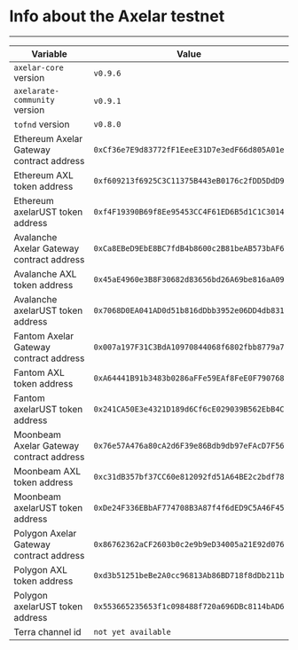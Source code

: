 # Info about the Axelar testnet
-------

Variable  | Value
------------- | -------------
`axelar-core` version | `v0.9.6`
`axelarate-community` version | `v0.9.1`
`tofnd` version | `v0.8.0`
Ethereum Axelar Gateway contract address | `0xCf36e7E9d83772fF1EeeE31D7e3edF66d805A01e`
Ethereum AXL token address | `0xf609213f6925C3C11375B443eB0176c2fDD5DdD9`
Ethereum axelarUST token address | `0xf4F19390B69f8Ee95453CC4F61ED6B5d1C1C3014`
Avalanche Axelar Gateway contract address | `0xCa8EBeD9EbE8BC7fdB4b8600c2B81beAB573bAF6`
Avalanche AXL token address | `0x45aE4960e3B8F30682d83656bd26A69be816aA09`
Avalanche axelarUST token address | `0x7068D0EA041AD0d51b816dDbb3952e06DD4db831`
Fantom Axelar Gateway contract address | `0x007a197F31C3BdA10970844068f6802fbb8779a7`
Fantom AXL token address | `0xA64441B91b3483b0286aFFe59EAf8FeE0F790768`
Fantom axelarUST token address | `0x241CA50E3e4321D189d6Cf6cE029039B562EbB4C`
Moonbeam Axelar Gateway contract address | `0x76e57A476a80cA2d6F39e86Bdb9db97eFAcD7F56`
Moonbeam AXL token address | `0xc31dB357bf37CC60e812092fd51A64BE2c2bdf78`
Moonbeam axelarUST token address | `0xDe24F336EBbAF774708B3A87f4f6dED9C5A46F45`
Polygon Axelar Gateway contract address | `0x86762362aCF2603b0c2e9b9eD34005a21E92d076`
Polygon AXL token address | `0xd3b51251beBe2A0cc96813Ab86BD718f8dDb211b`
Polygon axelarUST token address | `0x553665235653f1c098488f720a696DBc8114bAD6`
Terra channel id | `not yet available`
